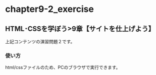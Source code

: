 # chapter9-2_exercise
## HTML･CSSを学ぼう>9章【サイトを仕上げよう】
上記コンテンツの演習問題２です。
### 使い方
html/cssファイルのため、PCのブラウザで実行できます。
